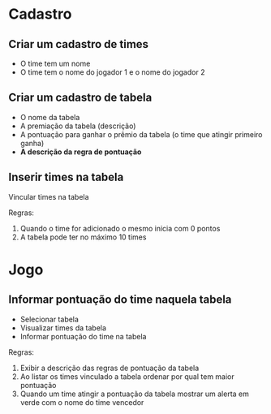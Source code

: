 # Cadastro

## Criar um cadastro de times

- O time tem um nome
- O time tem o nome do jogador 1 e o nome do jogador 2

## Criar um cadastro de tabela

- O nome da tabela
- A premiação da tabela (descrição)
- A pontuação para ganhar o prêmio da tabela (o time que atingir primeiro ganha)
- **A descrição da regra de pontuação**

## Inserir times na tabela

Vincular times na tabela

Regras:

1. Quando o time for adicionado o mesmo inicia com 0 pontos
2. A tabela pode ter no máximo 10 times

# Jogo

## Informar pontuação do time naquela tabela

- Selecionar tabela
- Visualizar times da tabela
- Informar pontuação do time na tabela

Regras:

1. Exibir a descrição das regras de pontuação da tabela
2. Ao listar os times vinculado a tabela ordenar por qual tem maior pontuação
3. Quando um time atingir a pontuação da tabela mostrar um alerta em verde com o nome do time vencedor
